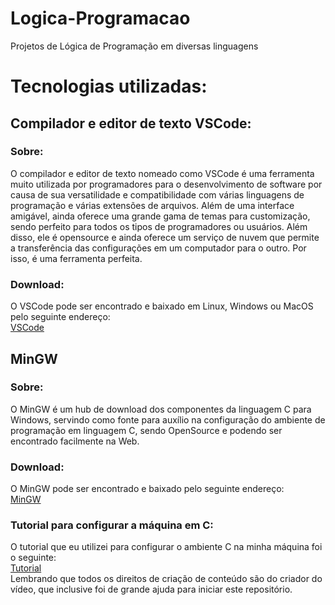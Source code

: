 # Logica-Programacao
Projetos de Lógica de Programação em diversas linguagens


# Tecnologias utilizadas:

## Compilador e editor de texto VSCode:
### Sobre:
 O compilador e editor de texto nomeado como VSCode é uma ferramenta muito utilizada por programadores para o desenvolvimento de software por causa de sua versatilidade e compatibilidade com várias linguagens de programação e várias extensões de arquivos. Além de uma interface amigável, ainda oferece uma grande gama de temas para customização, sendo perfeito para todos os tipos de programadores ou usuários. Além disso, ele é opensource e ainda oferece um serviço de nuvem que permite a transferência das configurações em um computador para o outro. Por isso, é uma ferramenta perfeita.

### Download:
  O VSCode pode ser encontrado e baixado em Linux, Windows ou MacOS pelo seguinte endereço:<br>
  [VSCode](https://code.visualstudio.com/)

## MinGW
### Sobre:
 O MinGW é um hub de download dos componentes da linguagem C para Windows, servindo como fonte para auxílio na configuração do ambiente de programação em linguagem C, sendo OpenSource e podendo ser encontrado facilmente na Web.

### Download:
 O MinGW pode ser encontrado e baixado pelo seguinte endereço:<br>
  [MinGW](https://sourceforge.net/projects/mingw/)

### Tutorial para configurar a máquina em C:
  O tutorial que eu utilizei para configurar o ambiente C na minha máquina foi o seguinte:<br>
  [Tutorial](https://www.youtube.com/watch?v=3pfRvy_gfqY)<br>
  Lembrando que todos os direitos de criação de conteúdo são do criador do vídeo, que inclusive foi de grande ajuda para iniciar este repositório.<br>
